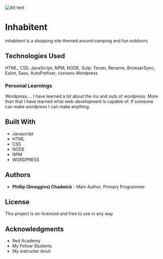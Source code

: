 ![Alt text](/Applications/MAMP/htdocs/inhabitentSite/wp-content/themes/Inhabitent/assets/images)

# Inhabitent

inhabitent is a shopping site themed around camping and fun outdoors

## Technologies Used

HTML, CSS, JavaScript, NPM, NODE, 
Gulp: Terser, Rename, BrowserSync, Eslint, Sass, AutoPrefixer, cssnano
Wordpress

### Personal Learnings

Wordpress.... I have learned a lot about the ins and outs of wordpress. More than that I have learned what web-development is capable of. If someone can make wordpress I can make anything.

## Built With

* Javascript
* HTML
* CSS
* NODE
* NPM
* WORDPRESS

## Authors

* **Phillip (Smeggins) Chadwick** - Main Author, Primary Programmer

## License

This project is un-licenced and free to use in any way

## Acknowledgments

* Red Academy
* My Fellow Students
* My instructor Anvit
